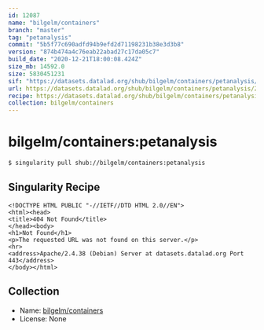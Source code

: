 ```yaml
---
id: 12087
name: "bilgelm/containers"
branch: "master"
tag: "petanalysis"
commit: "5b5f77c690adfd94b9efd2d71198231b38e3d3b8"
version: "874b474a4c76eab22abad27c17da05c7"
build_date: "2020-12-21T18:00:08.424Z"
size_mb: 14592.0
size: 5830451231
sif: "https://datasets.datalad.org/shub/bilgelm/containers/petanalysis/2020-12-21-5b5f77c6-874b474a/874b474a4c76eab22abad27c17da05c7.sif"
url: https://datasets.datalad.org/shub/bilgelm/containers/petanalysis/2020-12-21-5b5f77c6-874b474a/
recipe: https://datasets.datalad.org/shub/bilgelm/containers/petanalysis/2020-12-21-5b5f77c6-874b474a/Singularity
collection: bilgelm/containers
---
```


# bilgelm/containers:petanalysis

```bash
$ singularity pull shub://bilgelm/containers:petanalysis
```

## Singularity Recipe

```singularity
<!DOCTYPE HTML PUBLIC "-//IETF//DTD HTML 2.0//EN">
<html><head>
<title>404 Not Found</title>
</head><body>
<h1>Not Found</h1>
<p>The requested URL was not found on this server.</p>
<hr>
<address>Apache/2.4.38 (Debian) Server at datasets.datalad.org Port 443</address>
</body></html>
```

## Collection

 - Name: [bilgelm/containers](https://github.com/bilgelm/containers)
 - License: None

